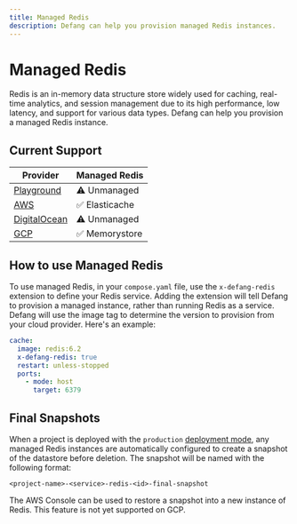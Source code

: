 ```yaml
---
title: Managed Redis
description: Defang can help you provision managed Redis instances.
---
```


# Managed Redis

Redis is an in-memory data structure store widely used for caching, real-time analytics, and session management due to its high performance, low latency, and support for various data types. Defang can help you provision a managed Redis instance.

## Current Support

| Provider | Managed Redis |
| --- | --- |
| [Playground](/docs/providers/playground#managed-services) | ⚠️ Unmanaged |
| [AWS](/docs/providers/aws#managed-storage) | ✅ Elasticache |
| [DigitalOcean](/docs/providers/digitalocean#future-improvements) | ⚠️ Unmanaged |
| [GCP](/docs/providers/gcp#managed-redis) | ✅ Memorystore |

## How to use Managed Redis

To use managed Redis, in your `compose.yaml` file, use the `x-defang-redis` extension to define your Redis service. Adding the extension will tell Defang to provision a managed instance, rather than running Redis as a service. Defang will use the image tag to determine the version to provision from your cloud provider. Here's an example:

```yaml
cache:
  image: redis:6.2
  x-defang-redis: true
  restart: unless-stopped
  ports:
    - mode: host
      target: 6379
```

## Final Snapshots

When a project is deployed with the `production` [deployment mode](/docs/concepts/deployment-modes), any managed Redis instances are automatically
configured to create a snapshot of the datastore before deletion. The snapshot will be named with the following format:

`
<project-name>-<service>-redis-<id>-final-snapshot
`

The AWS Console can be used to restore a snapshot into a new instance of Redis. This feature is not yet supported on GCP.
